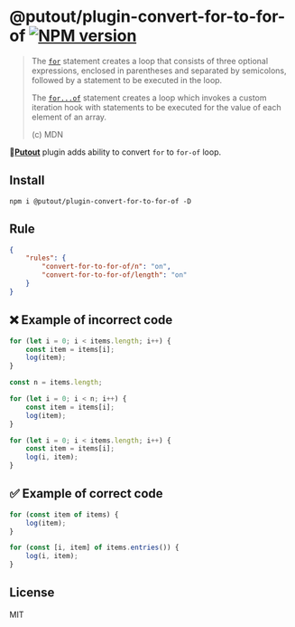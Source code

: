 # @putout/plugin-convert-for-to-for-of [![NPM version][NPMIMGURL]][NPMURL]

[NPMIMGURL]: https://img.shields.io/npm/v/@putout/plugin-convert-for-to-for-of.svg?style=flat&longCache=true
[NPMURL]: https://npmjs.org/package/@putout/plugin-convert-for-to-for-of "npm"

> The [`for`](https://developer.mozilla.org/en-US/docs/Web/JavaScript/Reference/Statements/for) statement creates a loop that consists of three optional expressions, enclosed in parentheses and separated by semicolons, followed by a statement to be executed in the loop.
>
> The [`for...of`](https://developer.mozilla.org/en-US/docs/Web/JavaScript/Reference/Statements/for...of) statement creates a loop which invokes a custom iteration hook with statements to be executed for the value of each element of an array.
>
> (c) MDN

🐊[**Putout**](https://github.com/coderaiser/putout) plugin adds ability to convert `for` to `for-of` loop.

## Install

```
npm i @putout/plugin-convert-for-to-for-of -D
```

## Rule

```json
{
    "rules": {
        "convert-for-to-for-of/n": "on",
        "convert-for-to-for-of/length": "on"
    }
}
```

## ❌ Example of incorrect code

```js
for (let i = 0; i < items.length; i++) {
    const item = items[i];
    log(item);
}

const n = items.length;

for (let i = 0; i < n; i++) {
    const item = items[i];
    log(item);
}

for (let i = 0; i < items.length; i++) {
    const item = items[i];
    log(i, item);
}
```

## ✅ Example of correct code

```js
for (const item of items) {
    log(item);
}

for (const [i, item] of items.entries()) {
    log(i, item);
}
```

## License

MIT
